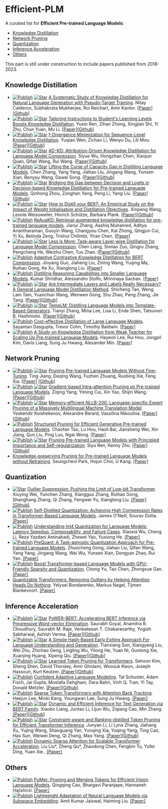 # Efficient-PLM

A curated list for **Efficient Pre-trained Language Models**:
  - [Knowledge Distillation](#knowledge-distillation)
  - [Network Pruning](#network-pruning)
  - [Quantization](#quantization)
  - [Inference Acceleration](#inference-acceleration)
  - [Others](#others)

This part is still under construction to include papers published from 2018-2023.



## Knowledge Distillation
* [![Publish](https://img.shields.io/badge/Conference-ACL'23-blue)]() [![Star](https://img.shields.io/github/stars/nitaytech/KD4Gen.svg?style=social&label=Star)](https://github.com/nitaytech/KD4Gen) [A Systematic Study of Knowledge Distillation for Natural Language Generation with Pseudo-Target Training](https://arxiv.org/abs/2305.02031). Nitay Calderon, Subhabrata Mukherjee, Roi Reichart, Amir Kantor. [[Paper]](https://arxiv.org/abs/2305.02031)[[Github]](https://github.com/nitaytech/KD4Gen)
* [![Publish](https://img.shields.io/badge/Conference-ACL'23-blue)]() [![Star](https://img.shields.io/github/stars/twinkle0331/LGTM.svg?style=social&label=Star)](https://github.com/twinkle0331/LGTM) [Tailoring Instructions to Student's Learning Levels Boosts Knowledge Distillation](https://arxiv.org/abs/2305.09651). Yuxin Ren, Zihan Zhong, Xingjian Shi, Yi Zhu, Chun Yuan, Mu Li. [[Paper]](https://arxiv.org/abs/2305.09651)[[Github]](https://github.com/twinkle0331/LGTM)
* [![Publish](https://img.shields.io/badge/Conference-ACL'23-blue)]() [![Star](https://img.shields.io/github/stars/MANGA-UOFA/fdistill.svg?style=social&label=Star)](https://github.com/MANGA-UOFA/fdistill) [f-Divergence Minimization for Sequence-Level Knowledge Distillation](https://aclanthology.org/2023.acl-long.605/). Yuqiao Wen, Zichao Li, Wenyu Du, Lili Mou. [[Paper]](https://aclanthology.org/2023.acl-long.605/)[[Github]](https://github.com/MANGA-UOFA/fdistill)
* [![Publish](https://img.shields.io/badge/Conference-ACL'23-blue)]() [![Star](https://img.shields.io/github/stars/brucewsy/AD-KD.svg?style=social&label=Star)](https://github.com/brucewsy/AD-KD) [AD-KD: Attribution-Driven Knowledge Distillation for Language Model Compression](https://arxiv.org/abs/2305.10010). Siyue Wu, Hongzhan Chen, Xiaojun Quan, Qifan Wang, Rui Wang. [[Paper]](https://arxiv.org/abs/2305.10010)[[Github]](https://github.com/brucewsy/AD-KD)
* [![Publish](https://img.shields.io/badge/Conference-ACL'23-blue)]() [![Star](https://img.shields.io/github/stars/GeneZC/MiniMoE.svg?style=social&label=Star)](https://github.com/GeneZC/MiniMoE) [Lifting the Curse of Capacity Gap in Distilling Language Models](https://arxiv.org/abs/2305.12129). Chen Zhang, Yang Yang, Jiahao Liu, Jingang Wang, Yunsen Xian, Benyou Wang, Dawei Song. [[Paper]](https://arxiv.org/abs/2305.12129)[[Github]](https://github.com/GeneZC/MiniMoE)
* [![Publish](https://img.shields.io/badge/Conference-ACL'23-blue)]() [![Star](https://img.shields.io/github/stars/thunlp-mt/dbkd-plm.svg?style=social&label=Star)](https://github.com/thunlp-mt/dbkd-plm) [Bridging the Gap between Decision and Logits in Decision-based Knowledge Distillation for Pre-trained Language Models](https://arxiv.org/abs/2306.08909). Qinhong Zhou, Zonghan Yang, Peng Li, Yang Liu. [[Paper]](https://arxiv.org/abs/2306.08909)[[Github]](https://github.com/thunlp-mt/dbkd-plm)
* [![Publish](https://img.shields.io/badge/Conference-ACL'23-blue)]() [![Star](https://img.shields.io/github/stars/mainlp/How-to-distill-your-BERT.svg?style=social&label=Star)](https://github.com/mainlp/How-to-distill-your-BERT) [How to Distill your BERT: An Empirical Study on the Impact of Weight Initialisation and Distillation Objectives](https://arxiv.org/abs/2305.15032). Xinpeng Wang, Leonie Weissweiler, Hinrich Schütze, Barbara Plank. [[Paper]](https://arxiv.org/abs/2305.15032)[[Github]](https://github.com/mainlp/How-to-distill-your-BERT)
* [![Publish](https://img.shields.io/badge/Conference-ACL'23-blue)]() [ReAugKD: Retrieval-augmented knowledge distillation for pre-trained language models](https://www.amazon.science/publications/reaugkd-retrieval-augmented-knowledge-distillation-for-pre-trained-language-models). Jianyi Zhang, Aashiq Muhamed, Aditya Anantharaman, Guoyin Wang, Changyou Chen, Kai Zhong, Qingjun Cui, Yi Xu, Belinda Zeng, Trishul Chilimbi, Yiran Chen. [[Paper]](https://www.amazon.science/publications/reaugkd-retrieval-augmented-knowledge-distillation-for-pre-trained-language-models)
* [![Publish](https://img.shields.io/badge/Conference-ICML'23-blue)]() [![Star](https://img.shields.io/github/stars/cliang1453/task-aware-distillation.svg?style=social&label=Star)](https://github.com/cliang1453/task-aware-distillation) [Less is More: Task-aware Layer-wise Distillation for Language Model Compression](https://openreview.net/forum?id=B6J3ygdPJh). Chen Liang, Simiao Zuo, Qingru Zhang, Pengcheng He, Weizhu Chen, Tuo Zhao. [[Paper]](https://openreview.net/forum?id=B6J3ygdPJh)[[Github]](https://github.com/cliang1453/task-aware-distillation)
* [![Publish](https://img.shields.io/badge/Conference-ACL'23%20Findings-blue)]() [Adaptive Contrastive Knowledge Distillation for BERT Compression](https://aclanthology.org/2023.findings-acl.569/). Jinyang Guo, Jiaheng Liu, Zining Wang, Yuqing Ma, Ruihao Gong, Ke Xu, Xianglong Liu. [[Paper]](https://aclanthology.org/2023.findings-acl.569/)
* [![Publish](https://img.shields.io/badge/Conference-ACL'23%20Findings-blue)]() [Distilling Reasoning Capabilities into Smaller Language Models](https://arxiv.org/abs/2212.00193). Kumar Shridhar, Alessandro Stolfo, Mrinmaya Sachan. [[Paper]](https://arxiv.org/abs/2212.00193)
* [![Publish](https://img.shields.io/badge/Conference-ACL'23%20Findings-blue)]() [![Star](https://img.shields.io/github/stars/aitsc/glmkd.svg?style=social&label=Star)](https://github.com/aitsc/glmkd) [Are Intermediate Layers and Labels Really Necessary? A General Language Model Distillation Method](https://arxiv.org/abs/2306.06625). Shicheng Tan, Weng Lam Tam, Yuanchun Wang, Wenwen Gong, Shu Zhao, Peng Zhang, Jie Tang. [[Paper]](https://arxiv.org/abs/2306.06625)[[Github]](https://github.com/aitsc/glmkd)
* [![Publish](https://img.shields.io/badge/Conference-ACL'23%20Findings-blue)]() [![Star](https://img.shields.io/github/stars/tiiiger/templm.svg?style=social&label=Star)](https://github.com/tiiiger/templm) [TempLM: Distilling Language Models into Template-Based Generators](https://arxiv.org/abs/2205.11055). Tianyi Zhang, Mina Lee, Lisa Li, Ende Shen, Tatsunori B. Hashimoto. [[Paper]](https://arxiv.org/abs/2205.11055)[[Github]](https://github.com/tiiiger/templm)
* [![Publish](https://img.shields.io/badge/Conference-ACL'23%20Findings-blue)]() [Cost-effective Distillation of Large Language Models](https://aclanthology.org/2023.findings-acl.463/). Sayantan Dasgupta, Trevor Cohn, Timothy Baldwin. [[Paper]](https://aclanthology.org/2023.findings-acl.463/)
* [![Publish](https://img.shields.io/badge/Conference-ACL'23%20Findings-blue)]() [A Study on Knowledge Distillation from Weak Teacher for Scaling Up Pre-trained Language Models](https://arxiv.org/abs/2305.18239). Hayeon Lee, Rui Hou, Jongpil Kim, Davis Liang, Sung Ju Hwang, Alexander Min. [[Paper]](https://arxiv.org/abs/2305.18239)


## Network Pruning
* [![Publish](https://img.shields.io/badge/Conference-ACL'23-blue)]() [![Star](https://img.shields.io/github/stars/kongds/SMP.svg?style=social&label=Star)](https://github.com/allenai/kongds/SMP) [Pruning Pre-trained Language Models Without Fine-Tuning](https://aclanthology.org/2023.acl-long.35/). Ting Jiang, Deqing Wang, Fuzhen Zhuang, Ruobing Xie, Feng Xia. [[Paper]](https://aclanthology.org/2023.acl-long.35/) [[Github]](https://github.com/kongds/SMP) 
* [![Publish](https://img.shields.io/badge/Conference-ACL'23-blue)]() [![Star](https://img.shields.io/github/stars/airaria/GRAIN.svg?style=social&label=Star)](https://github.com/airaria/GRAIN) [Gradient-based Intra-attention Pruning on Pre-trained Language Models](https://arxiv.org/abs/2212.07634). Ziqing Yang, Yiming Cui, Xin Yao, Shijin Wang. [[Paper]](https://arxiv.org/abs/2212.07634)[[Github]](https://github.com/airaria/GRAIN)
* [![Publish](https://img.shields.io/badge/Conference-ACL'23-blue)]() [![Star](https://img.shields.io/github/stars/naver/nllb-pruning.svg?style=social&label=Star)](https://github.com/naver/nllb-pruning) [Memory-efficient NLLB-200: Language-specific Expert Pruning of a Massively Multilingual Machine Translation Model](https://arxiv.org/abs/2212.09811). Yeskendir Koishekenov, Alexandre Berard, Vassilina Nikoulina. [[Paper]](https://arxiv.org/abs/2212.09811)[[Github]](https://github.com/naver/nllb-pruning)
* [![Publish](https://img.shields.io/badge/Conference-ACL'23%20Findings-blue)]() [Structured Pruning for Efficient Generative Pre-trained Language Models](https://aclanthology.org/2023.findings-acl.692/). 
Chaofan Tao, Lu Hou, Haoli Bai, Jiansheng Wei, Xin Jiang, Qun Liu, Ping Luo, Ngai Wong. [[Paper]](https://aclanthology.org/2023.findings-acl.692/) 
* [![Publish](https://img.shields.io/badge/Conference-ACL'23%20Findings-blue)]() [![Star](https://img.shields.io/github/stars/DRSY/PINS.svg?style=social&label=Star)](https://github.com/DRSY/PINS) [Pruning Pre-trained Language Models with Principled Importance and Self-regularization](https://aclanthology.org/2023.findings-acl.573/). Siyu Ren, Kenny Zhu. [[Paper]](https://aclanthology.org/2023.findings-acl.573/)[[Github]](https://github.com/DRSY/PINS)
* [Knowledge-preserving Pruning for Pre-trained Language Models without Retraining](https://arxiv.org/abs/2308.03449). Seungcheol Park, Hojun Choi, U Kang. [[Paper]](https://arxiv.org/abs/2308.03449)

## Quantization
* [![Star](https://img.shields.io/github/stars/wimh966/outlier_suppression.svg?style=social&label=Star)](https://github.com/wimh966/outlier_suppression) [Outlier Suppression: Pushing the Limit of Low-bit Transformer](https://arxiv.org/abs/2209.13325). Xiuying Wei, Yunchen Zhang, Xiangguo Zhang, Ruihao Gong, Shanghang Zhang, Qi Zhang, Fengwei Yu, Xianglong Liu. [[Paper]](https://arxiv.org/abs/2209.13325)[[Github]](https://github.com/wimh966/outlier_suppression)
* [![Publish](https://img.shields.io/badge/Conference-ACL'23-blue)]() [Self-Distilled Quantization: Achieving High Compression Rates in Transformer-Based Language Models](https://aclanthology.org/2023.acl-short.114/). James O’Neill, Sourav Dutta. [[Paper]](https://aclanthology.org/2023.acl-short.114/)
* [![Publish](https://img.shields.io/badge/Conference-ICML'23-blue)]() [Understanding Int4 Quantization for Language Models: Latency Speedup, Composability, and Failure Cases](https://openreview.net/forum?id=q1WGm3hItW). Xiaoxia Wu, Cheng Li, Reza Yazdani Aminabadi, Zhewei Yao, Yuxiong He. [[Paper]](https://openreview.net/forum?id=q1WGm3hItW)
* [![Publish](https://img.shields.io/badge/Conference-ACL'23%20Findings-blue)]() [PreQuant: A Task-agnostic Quantization Approach for Pre-trained Language Models](https://arxiv.org/abs/2306.00014). Zhuocheng Gong, Jiahao Liu, Qifan Wang, Yang Yang, Jingang Wang, Wei Wu, Yunsen Xian, Dongyan Zhao, Rui Yan. [[Paper]](https://arxiv.org/abs/2306.00014)
* [![Publish](https://img.shields.io/badge/Conference-ACL'23%20Findings-blue)]() [Boost Transformer-based Language Models with GPU-Friendly Sparsity and Quantization](https://aclanthology.org/2023.findings-acl.15.pdf). Chong Yu, Tao Chen, Zhongxue Gan. [[Paper]](https://aclanthology.org/2023.findings-acl.15.pdf)
* [Quantizable Transformers: Removing Outliers by Helping Attention Heads Do Nothing](https://arxiv.org/abs/2306.12929). Yelysei Bondarenko, Markus Nagel, Tijmen Blankevoort. [[Paper]](https://arxiv.org/abs/2306.12929)

## Inference Acceleration
* [![Publish](https://img.shields.io/badge/Conference-ICML'20-blue)]() [![Star](https://img.shields.io/github/stars/IBM/PoWER-BERT.svg?style=social&label=Star)](https://github.com/IBM/PoWER-BERT) [PoWER-BERT: Accelerating BERT Inference via Progressive Word-vector Elimination](https://arxiv.org/abs/2001.08950). Saurabh Goyal, Anamitra R. Choudhury, Saurabh M. Raje, Venkatesan T. Chakaravarthy, Yogish Sabharwal, Ashish Verma. [[Paper]](https://arxiv.org/abs/2001.08950)[[Github]](https://github.com/IBM/PoWER-BERT)
* [![Publish](https://img.shields.io/badge/Conference-ACL'22%20Findings-blue)]() [![Star](https://img.shields.io/github/stars/txsun1997/HashEE.svg?style=social&label=Star)](https://github.com/txsun1997/HashEE) [A Simple Hash-Based Early Exiting Approach For Language Understanding and Generation](https://arxiv.org/abs/2203.01670). Tianxiang Sun, Xiangyang Liu, Wei Zhu, Zhichao Geng, Lingling Wu, Yilong He, Yuan Ni, Guotong Xie, Xuanjing Huang, Xipeng Qiu. [[Paper]](https://arxiv.org/abs/2203.01670)[[Github]](https://github.com/txsun1997/HashEE)
* [![Publish](https://img.shields.io/badge/Conference-KDD'22-blue)]() [![Star](https://img.shields.io/github/stars/kssteven418/LTP.svg?style=social&label=Star)](https://github.com/kssteven418/LTP) [Learned Token Pruning for Transformers](https://arxiv.org/abs/2107.00910). Sehoon Kim, Sheng Shen, David Thorsley, Amir Gholami, Woosuk Kwon, Joseph Hassoun, Kurt Keutzer. [[Paper]](https://arxiv.org/abs/2107.00910)[[Github]](https://github.com/kssteven418/LTP)
* [![Publish](https://img.shields.io/badge/Conference-NeurIPS'22%20Oral-blue)]() [Confident Adaptive Language Modeling](https://arxiv.org/abs/2207.07061). Tal Schuster, Adam Fisch, Jai Gupta, Mostafa Dehghani, Dara Bahri, Vinh Q. Tran, Yi Tay, Donald Metzler. [[Paper]](https://arxiv.org/abs/2207.07061)[[Github]](https://github.com/google-research/t5x/tree/main/t5x/contrib/calm)
* [![Publish](https://img.shields.io/badge/Conference-ICLR'23-blue)]() [Sparse Token Transformers with Attention Back Tracking](https://openreview.net/pdf?id=VV0hSE8AxCw). Heejun Lee, Minki Kang, Youngwan Lee, Sung Ju Hwang. [[Paper]](https://openreview.net/pdf?id=VV0hSE8AxCw)
* [![Publish](https://img.shields.io/badge/Conference-ACL'23-blue)]() [![Star](https://img.shields.io/github/stars/dropreg/DEER.svg?style=social&label=Star)](https://github.com/dropreg/DEER) [Dynamic and Efficient Inference for Text Generation via BERT Family](https://aclanthology.org/2023.acl-long.162/). Xiaobo Liang, Juntao Li, Lijun Wu, Ziqiang Cao, Min Zhang. [[Paper]](https://aclanthology.org/2023.acl-long.162/)[[Github]](https://github.com/dropreg/DEER)
* [![Publish](https://img.shields.io/badge/Conference-KDD'23-blue)]() [![Star](https://img.shields.io/github/stars/microsoft/Moonlit.svg?style=social&label=Star)](https://github.com/microsoft/Moonlit) [Constraint-aware and Ranking-distilled Token Pruning for Efficient Transformer Inference](https://arxiv.org/abs/2306.14393). Junyan Li, Li Lyna Zhang, Jiahang Xu, Yujing Wang, Shaoguang Yan, Yunqing Xia, Yuqing Yang, Ting Cao, Hao Sun, Weiwei Deng, Qi Zhang, Mao Yang. [[Paper]](https://arxiv.org/abs/2306.14393)[[Github]](https://github.com/microsoft/Moonlit)
* [![Publish](https://img.shields.io/badge/IEEE-TC'22-blue)]() [Dynamic Sparse Attention for Scalable Transformer Acceleration](https://ieeexplore.ieee.org/document/9896137). Liu Liu*, Zheng Qu*, Zhaodong Chen, Fengbin Tu, Yufei Ding, Yuan Xie.. [[Paper]](https://ieeexplore.ieee.org/document/9896137)

## Others
* [![Publish](https://img.shields.io/badge/Conference-ACL'23-blue)]() [PuMer: Pruning and Merging Tokens for Efficient Vision Language Models](https://arxiv.org/abs/2305.17530). Qingqing Cao, Bhargavi Paranjape, Hannaneh Hajishirzi. [[Paper]](https://arxiv.org/abs/2305.17530)
* [![Publish](https://img.shields.io/badge/Conference-CIKM%20short-blue)]() [Lightweight Adaptation of Neural Language Models via Subspace Embedding](https://arxiv.org/abs/2308.08688). Amit Kumar Jaiswal, Haiming Liu. [[Paper]](https://arxiv.org/abs/2308.08688)
